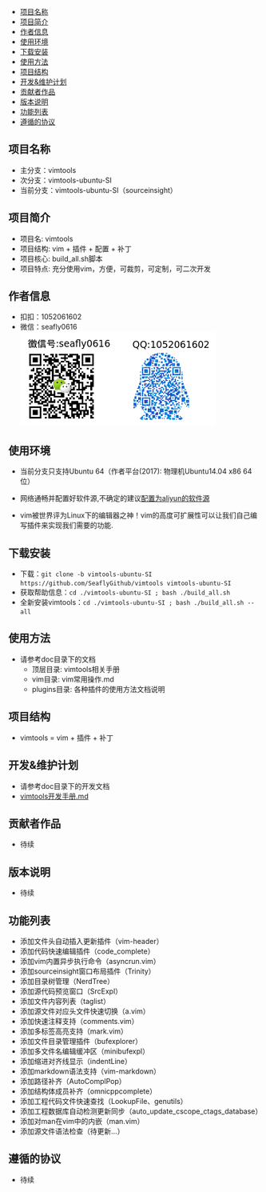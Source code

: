 - [项目名称](#项目名称)
- [项目简介](#项目简介)
- [作者信息](#作者信息)
- [使用环境](#使用环境)
- [下载安装](#下载安装)
- [使用方法](#使用方法)
- [项目结构](#项目结构)
- [开发&维护计划](#开发&维护计划)
- [贡献者作品](#贡献者作品)
- [版本说明](#版本说明)
- [功能列表](#功能列表)
- [遵循的协议](#遵循的协议)


## 项目名称

- 主分支：vimtools
- 次分支：vimtools-ubuntu-SI
- 当前分支：vimtools-ubuntu-SI（sourceinsight）

## 项目简介

- 项目名: vimtools
- 项目结构: vim + 插件 + 配置 + 补丁
- 项目核心: build_all.sh脚本
- 项目特点: 充分使用vim，方便，可裁剪，可定制，可二次开发

## 作者信息

- 扣扣：1052061602
- 微信：seafly0616
![./doc/screenshots/contact_seafly.png](./doc/screenshots/contact_seafly.png)
## 使用环境

- 当前分支只支持Ubuntu 64（作者平台(2017): 物理机Ubuntu14.04 x86 64位）
- 网络通畅并配置好软件源,不确定的建议[配置为aliyun的软件源](./doc/sources-config-aliyun.gif)

- vim被世界评为Linux下的编辑器之神！vim的高度可扩展性可以让我们自己编写插件来实现我们需要的功能.

## 下载安装

- 下载：`git clone -b vimtools-ubuntu-SI https://github.com/SeaflyGithub/vimtools vimtools-ubuntu-SI`
- 获取帮助信息：`cd ./vimtools-ubuntu-SI ; bash ./build_all.sh`
- 全新安装vimtools：`cd ./vimtools-ubuntu-SI ; bash ./build_all.sh --all`

## 使用方法

- 请参考doc目录下的文档
  - 顶层目录: vimtools相关手册
  - vim目录: vim常用操作.md
  - plugins目录: 各种插件的使用方法文档说明

## 项目结构

- vimtools = vim + 插件 + 补丁

## 开发&维护计划

- 请参考doc目录下的开发文档
- [vimtools开发手册.md](./doc/vimtools开发手册.md)

## 贡献者作品

- 待续

## 版本说明

- 待续

## 功能列表

+ 添加文件头自动插入更新插件（vim-header）
+ 添加代码快速编辑插件（code_complete）
+ 添加vim内置异步执行命令（asyncrun.vim）
+ 添加sourceinsight窗口布局插件（Trinity）
+ 添加目录树管理（NerdTree）
+ 添加源代码预览窗口（SrcExpl）
+ 添加文件内容列表（taglist）
+ 添加源文件对应头文件快速切换（a.vim）
+ 添加快速注释支持（comments.vim）
+ 添加多标签高亮支持（mark.vim）
+ 添加文件目录管理插件（bufexplorer）
+ 添加多文件名编辑缓冲区（minibufexpl）
+ 添加缩进对齐线显示（indentLine）
+ 添加markdown语法支持（vim-markdown）
+ 添加路径补齐（AutoComplPop）
+ 添加结构体成员补齐（omnicppcomplete）
+ 添加工程代码文件快速查找（LookupFile、genutils）
+ 添加工程数据库自动检测更新同步（auto_update_cscope_ctags_database）
+ 添加对man在vim中的内嵌（man.vim）
+ 添加源文件语法检查（待更新...）

## 遵循的协议

- 待续
